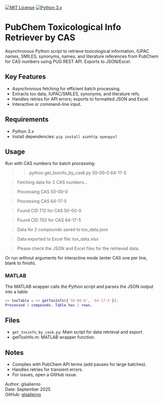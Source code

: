 [![MIT License](https://img.shields.io/badge/License-MIT-green.svg)](https://github.com/glsalierno/pubchem-toxinfo-cas-retriever/blob/main/LICENSE)
[![Python 3.x](https://img.shields.io/badge/python-3.x-blue.svg)](https://www.python.org/downloads/)

# PubChem Toxicological Info Retriever by CAS

Asynchronous Python script to retrieve toxicological information, IUPAC names, SMILES, synonyms, names, and literature references from PubChem for CAS numbers using PUG REST API. Exports to JSON/Excel.

## Key Features
- Asynchronous fetching for efficient batch processing.
- Extracts tox data, IUPAC/SMILES, synonyms, and literature refs.
- Handles retries for API errors; exports to formatted JSON and Excel.
- Interactive or command-line input.

## Requirements
- Python 3.x
- Install dependencies: `pip install aiohttp openpyxl`

## Usage
Run with CAS numbers for batch processing:

> > python get_toxinfo_by_cas6.py 50-00-0 64-17-5

>Fetching data for 2 CAS numbers...

>Processing CAS 50-00-0

>Processing CAS 64-17-5

>Found CID 712 for CAS 50-00-0

>Found CID 702 for CAS 64-17-5

>Data for 2 compounds saved to tox_data.json

>Data exported to Excel file: tox_data.xlsx

>Please check the JSON and Excel files for the retrieved data.

Or run without arguments for interactive mode (enter CAS one per line, blank to finish).

### MATLAB
The MATLAB wrapper calls the Python script and parses the JSON output into a table:

```matlab
>> toxTable = >> getToxInfo({'50-00-0', '64-17-5'});
Processed 2 compounds. Table has 2 rows.
```
## Files
- `get_toxinfo_by_cas6.py`: Main script for data retrieval and export.
- getToxInfo.m: MATLAB wrapper function.

## Notes
- Complies with PubChem API terms (add pauses for large batches).
- Handles retries for transient errors.
- For issues, open a GitHub issue.


Author: glsalierno  
Date: September 2025  
GitHub: [glsalierno](https://github.com/glsalierno)
